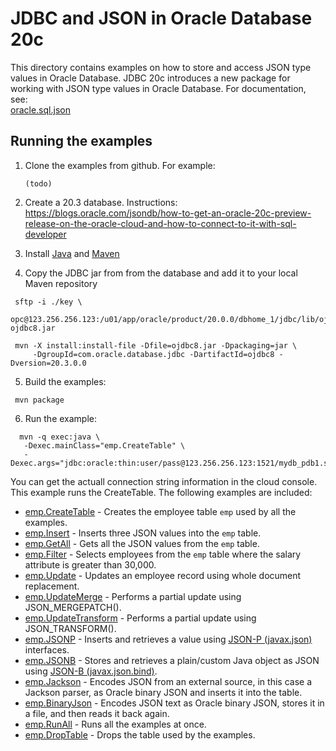 # JDBC and JSON in Oracle Database 20c

This directory contains examples on how to store and access JSON type values in Oracle Database.   JDBC 20c introduces a new package for working with JSON type values in Oracle Database.  For documentation, see: <br>
[oracle.sql.json](https://docs.oracle.com/en/database/oracle/oracle-database/20/jajdb/oracle/sql/json/package-summary.html)

## Running the examples

1. Clone the examples from github.  For example:
   ```
   (todo)
   ```

2. Create a 20.3 database.  Instructions: <br>
   https://blogs.oracle.com/jsondb/how-to-get-an-oracle-20c-preview-release-on-the-oracle-cloud-and-how-to-connect-to-it-with-sql-developer

3. Install [Java](https://www.oracle.com/java/technologies/javase-downloads.html#JDK8) and [Maven](https://maven.apache.org/)

4. Copy the JDBC jar from from the database and add it to your local Maven repository

  ```
   sftp -i ./key \
       opc@123.256.256.123:/u01/app/oracle/product/20.0.0/dbhome_1/jdbc/lib/ojdbc8.jar ojdbc8.jar

   mvn -X install:install-file -Dfile=ojdbc8.jar -Dpackaging=jar \
       -DgroupId=com.oracle.database.jdbc -DartifactId=ojdbc8 -Dversion=20.3.0.0
  ```

5. Build the examples:

  ```
   mvn package
  ```

6. Run the example:

  ```
    mvn -q exec:java \
     -Dexec.mainClass="emp.CreateTable" \
     -Dexec.args="jdbc:oracle:thin:user/pass@123.256.256.123:1521/mydb_pdb1.sub1234567890.demonet.oraclevcn.com"
  ```
  You can get the actuall connection string information in the cloud console.  This example runs the CreateTable.  The following examples are included:

  * [emp.CreateTable](src/main/java/emp/CreateTable.java) - Creates the employee table `emp` used by all the examples.
  * [emp.Insert](src/main/java/emp/Insert.java) - Inserts three JSON values into the `emp` table.
  * [emp.GetAll](src/main/java/emp/GetAll.java) - Gets all the JSON values from the `emp` table.
  * [emp.Filter](src/main/java/emp/Filter.java) - Selects employees from the `emp` table where the salary attribute is greater than 30,000.
  * [emp.Update](src/main/java/emp/Update.java) - Updates an employee record using whole document replacement.
  * [emp.UpdateMerge](src/main/java/UpdatePartial.java) - Performs a partial update using JSON_MERGEPATCH().
  * [emp.UpdateTransform](src/main/java/UpdateTransform.java) - Performs a partial update using JSON_TRANSFORM().
  * [emp.JSONP](src/main/java/JSONP.java) - Inserts and retrieves a value using [JSON-P (javax.json)](https://javaee.github.io/jsonp/) interfaces.
  * [emp.JSONB](src/main/java/JSONB.java) - Stores and retrieves a plain/custom Java object as JSON using [JSON-B (javax.json.bind)](https://javaee.github.io/jsonb-spec/).
  * [emp.Jackson](src/main/java/Jackson.java) - Encodes JSON from an external source, in this case a Jackson parser, as Oracle binary JSON and inserts it into the table.
  * [emp.BinaryJson](src/main/java/BinaryJson.java) - Encodes JSON text as Oracle binary JSON, stores it in a file, and then reads it back again.
  * [emp.RunAll](src/main/java/RunAll.java) - Runs all the examples at once.
  * [emp.DropTable](src/main/java/DropTable.java) - Drops the table used by the examples.
